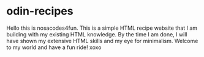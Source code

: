 # odin-recipes
Hello this is nosacodes4fun. This is a simple HTML recipe website that I am building with my existing HTML knowledge. By the time I am done, I will have shown
my extensive HTML skills and my eye for minimalism. Welcome to my world and have a
fun ride! xoxo